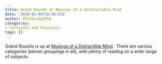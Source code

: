 ```yaml
---
title: Grand Rounds at Musings of a Distractible Mind
date: '2010-02-04T15:36:55Z'
author: PhilHickeyPhD
categories:
- Carnivals and Fesitvals
tags: []
---
```


Grand Rounds is up at <a href="http://distractible.org/2010/02/01/how-much-grand-could-a-grand-rounds-grind-gr-vol-6-no-19/">Musings of a Distractible Mind</a>.  There are various categories (eleven groupings in all), with plenty of reading on a wide range of subjects.